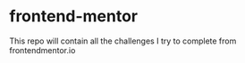 # frontend-mentor

This repo will contain all the challenges I try to complete from frontendmentor.io
